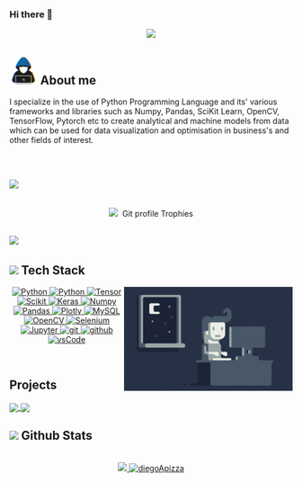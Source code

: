 ### Hi there 👋

<!--
**DiegoAPizza/DiegoAPizza** is a ✨ _special_ ✨ repository because its `README.md` (this file) appears on your GitHub profile.

<h1 align="center"><b>Hi , I'm Abdul Khalid </b><img src="https://media.giphy.com/media/hvRJCLFzcasrR4ia7z/giphy.gif" width="35"></h1>
<!--  -->
<p align="center">
  <a href="https://github.com/DenverCoder1/readme-typing-svg"><img src="https://readme-typing-svg.herokuapp.com?font=Time+New+Roman&color=cyan&size=25&center=true&vCenter=true&width=600&height=100&lines=Diego+Antonio+Pizza..&hearts;++;Self-taught;Full-Stack;Computer+Science+Student,;++;Information+Systems+Engineer+Student,;Active+Learner/Researcher,;Love+to+learn+new+stuffs..<3"></a>
</p>

## <picture> <img src = "https://github.com/0xAbdulKhalid/0xAbdulKhalid/raw/main/assets/mdImages/about_me.gif" width = 50px> </picture> **About me**

I specialize in the use of Python Programming Language and its' various frameworks and libraries such as Numpy, Pandas, SciKit Learn, OpenCV, TensorFlow, Pytorch etc to create analytical and machine models from data which can be used for data visualization and optimisation in business's and other fields of interest.


<br><br>

<img src="https://user-images.githubusercontent.com/73097560/115834477-dbab4500-a447-11eb-908a-139a6edaec5c.gif"><br><br>



<p align="center">



<p align="center">
  <img src="https://media.giphy.com/media/QaMcXSekUWx7aogAUr/giphy.gif" width="30" />&nbsp; Git profile Trophies
</p>
<br>


<img src="https://github-profile-trophy.vercel.app/?username=diegoApizza&theme=juicyfresh&no-bg=true" />


##  <img src = "https://media2.giphy.com/media/QssGEmpkyEOhBCb7e1/giphy.gif?cid=ecf05e47a0n3gi1bfqntqmob8g9aid1oyj2wr3ds3mg700bl&rid=giphy.gif" width = 25px>  Tech Stack

<img alt="Night Coding" src="https://raw.githubusercontent.com/AVS1508/AVS1508/master/assets/Night-Coding.gif" align="right"/>

<p align="center">
  <a href="https://www.python.org" target="_blank">
    <img alt="Python" src="https://img.shields.io/badge/Python-3776AB?style=for-the-badge&logo=python&logoColor=white">
</a>
<a href="" target="_blank">
    <img alt="Python" src="https://img.shields.io/badge/R-276DC3?style=for-the-badge&logo=r&logoColor=white">
</a>
<a href="" target="_blank">
    <img alt="Tensor"
        src="https://img.shields.io/badge/TensorFlow-FF6F00?style=for-the-badge&logo=tensorflow&logoColor=white">
</a>
<a href="https://scikit-learn.org/" target="_blank">
    <img alt="Scikit"
        src="https://img.shields.io/badge/scikit_learn-F7931E?style=for-the-badge&logo=scikit-learn&logoColor=white">
</a>

<a href="https://keras.io/" target="_blank">
    <img alt="Keras" src="https://img.shields.io/badge/Keras-D00000?style=for-the-badge&logo=Keras&logoColor=white">
</a>

<a href="https://numpy.org/" target="_blank">
    <img alt="Numpy" src="https://img.shields.io/badge/Numpy-777BB4?style=for-the-badge&logo=numpy&logoColor=white">
</a>

<a href="https://pandas.pydata.org/" target="_blank">
    <img alt="Pandas" src="https://img.shields.io/badge/Pandas-2C2D72?style=for-the-badge&logo=pandas&logoColor=white">
</a>

<a href="https://plotly.com/" target="_blank">
    <img alt="Plotly" src="https://img.shields.io/badge/Plotly-239120?style=for-the-badge&logo=plotly&logoColor=white">
</a>

<a href="https://www.mysql.com/">
    <img alt="MySQL"
        src="https://img.shields.io/badge/Microsoft%20SQL%20Server-CC2927?style=for-the-badge&logo=microsoft%20sql%20server&logoColor=white">
</a>

<a href="https://opencv.org/" target="_blank">
    <img alt="OpenCV" src="https://img.shields.io/badge/OpenCV-27338e?style=for-the-badge&logo=OpenCV&logoColor=white">
</a>
<a href="https://www.selenium.dev/" target="_blank">
    <img alt="Selenium"
        src="https://img.shields.io/badge/Selenium-43B02A?style=for-the-badge&logo=Selenium&logoColor=white">
</a>
<a href="https://jupyter.org/" target="_blank">
    <img alt="Jupyter"
        src="https://img.shields.io/badge/Jupyter-F37626.svg?&style=for-the-badge&logo=Jupyter&logoColor=white">
</a>
<a href="https://git-scm.com/" target="_blank">
    <img src="https://img.shields.io/badge/git-F05032.svg?style=for-the-badge&logo=git&logoColor=white" alt="git" />
</a>
<a href="https://github.com/ELanza-48" target="_blank">
    <img src="https://img.shields.io/badge/github-181717.svg?style=for-the-badge&logo=github&logoColor=white"
        alt="github" />
</a>
<a href="https://code.visualstudio.com/" target="_blank">
    <img src="https://img.shields.io/badge/vscode-007ACC.svg?style=for-the-badge&logo=visualstudiocode&logoColor=white"
        alt="vsCode" />
</a>
</p>


<br>

## Projects

<a href="https://github.com/DiegoAPizza/Tp1PythonFullStack">

  <!-- Change the `github-readme-stats.anuraghazra1.vercel.app` to `github-readme-stats.vercel.app`  -->

  <img align="center" src="https://github-readme-stats.anuraghazra1.vercel.app/api/pin/?username=diegoApizza&repo=Tp1PythonFullStack&theme=tokyonight" />

</a>  

<a href="https://github.com/DiegoAPizza/Arg-Programa-IA">

  <!-- Change the `github-readme-stats.anuraghazra1.vercel.app` to `github-readme-stats.vercel.app`  -->

  <img align="center" src="https://github-readme-stats.anuraghazra1.vercel.app/api/pin/?username=diegoApizza&repo=Arg-Programa-IA&theme=tokyonight" />

</a> 



<br>

## <img src="https://media.giphy.com/media/iY8CRBdQXODJSCERIr/giphy.gif" width="35"><b> Github Stats </b>
<br>

 <div align="center">

<a href="https://github.com/diegoApizza/">
  <img src="https://github-readme-stats.vercel.app/api?username=diegoApizza&include_all_commits=true&count_private=true&show_icons=true&line_height=20&title_color=7A7ADB&icon_color=2234AE&text_color=D3D3D3&bg_color=0,000000,130F40" width="550"/>
  <img src="https://github-readme-stats.vercel.app/api/top-langs?username=diegoApizza&show_icons=true&locale=en&layout=compact&line_height=20&title_color=7A7ADB&icon_color=2234AE&text_color=D3D3D3&bg_color=0,000000,130F40" width="350"  alt="diegoApizza"/>

</a>
</div>
